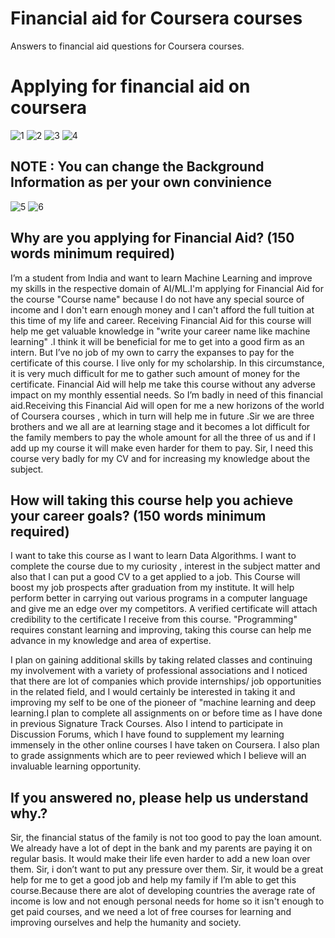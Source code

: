 # Financial aid for Coursera courses
Answers to financial aid questions for Coursera courses.
# Applying for financial aid on coursera 
![1](https://github.com/abdelrahmaan/Financial-aid-on-coursera-/blob/master/images/1-2.png)
![2](https://github.com/abdelrahmaan/Financial-aid-on-coursera-/blob/master/images/3.png)
![3](https://github.com/abdelrahmaan/Financial-aid-on-coursera-/blob/master/images/4.png)
![4](https://github.com/abdelrahmaan/Financial-aid-on-coursera-/blob/master/images/5.png)
## NOTE : You can change the Background Information as per your own convinience  
![5](https://github.com/abdelrahmaan/Financial-aid-on-coursera-/blob/master/images/6.png)
![6](https://github.com/abdelrahmaan/Financial-aid-on-coursera-/blob/master/images/7.png)


## Why are you applying for Financial Aid? (150 words minimum required)
 I’m a student from India and want to learn Machine Learning and improve my skills in the respective domain of AI/ML.I'm applying for Financial Aid for the course "Course name" because I do not have any special source of income and I don't earn enough money and I can't afford the full tuition at this time of my life and career.
Receiving Financial Aid for this course will help me get valuable knowledge in "write your career name like machine learning" .I think it will be beneficial for me to get into a good firm as an intern. But I’ve no job of my own to carry the expanses to pay for the certificate of this course. I live only for my scholarship. In this circumstance, it is very much difficult for me to gather such amount of money for the certificate. Financial Aid will help me take this course without any adverse impact on my monthly essential needs. So I’m badly in need of this financial aid.Receiving this Financial Aid will open for me a new horizons of the world of Coursera courses , which in turn will help me in future .Sir we are three brothers and we all are at learning stage and it becomes a lot difficult for the family members to pay the whole amount for all the three of us and if I add up my course it will make even harder for them to pay. Sir, I need this course very badly for my CV and for increasing my knowledge about the subject.

## How will taking this course help you achieve your career goals? (150 words minimum required)
I want to take this course as I want to learn Data Algorithms. I want to complete the course due to my curiosity ,  interest in the subject matter and also that I can put a good CV to a get applied to a job. This Course will boost my job prospects after graduation from my institute. It will help perform better in carrying out various programs in a computer language and give me an edge over my competitors. A verified certificate will attach credibility to the certificate I receive from this course.
"Programming" requires constant learning and improving, taking this course can help me advance in my knowledge and area of expertise.

I plan on gaining additional skills by taking related classes and continuing my involvement with a variety of professional associations and I noticed that there are lot of companies which provide  internships/ job opportunities in the related field, and I would certainly be interested in taking it and improving my self to be one of the pioneer of "machine learning and deep learning.I plan to complete all assignments on or before time as I have done in previous Signature Track Courses. Also I intend to participate in Discussion Forums, which I have found to supplement my learning immensely in the other online courses I have taken on Coursera. I also plan to grade assignments which are to peer reviewed which I believe will an invaluable learning opportunity.

## If you answered no, please help us understand why.?
Sir, the financial status of the family is not too good to pay the loan amount. We already have a lot of dept in the bank and my parents are paying it on regular basis. It would make their life even harder to add a new loan over them. Sir, i don’t want to put any pressure over them. Sir, it would be a great help for me to get a good job and help my family if I’m able to get this course.Because there are alot of developing countries the average rate of income is low and not enough personal needs for home so it isn't enough to get paid courses, and we need a lot of free courses for learning and improving ourselves and help the humanity and society.
